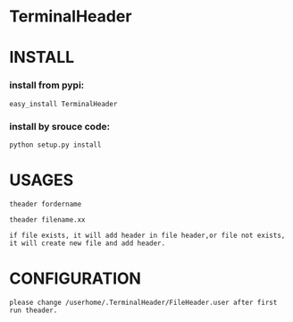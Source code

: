 
TerminalHeader
==========

# INSTALL
### install from pypi:

`easy_install TerminalHeader`

### install by srouce code:

`python setup.py install`

# USAGES
`theader fordername`

`theader filename.xx`

    if file exists, it will add header in file header,or file not exists, it will create new file and add header.

# CONFIGURATION
    please change /userhome/.TerminalHeader/FileHeader.user after first run theader.
